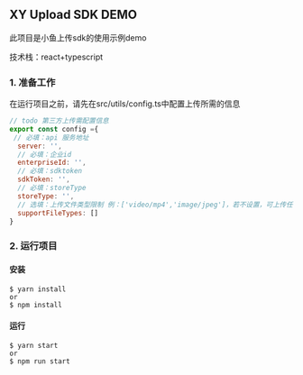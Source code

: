 ## XY Upload SDK DEMO
此项目是小鱼上传sdk的使用示例demo

技术栈：react+typescript
### 1. 准备工作
在运行项目之前，请先在src/utils/config.ts中配置上传所需的信息
```javascript
// todo 第三方上传需配置信息
export const config ={
 // 必填：api 服务地址
  server: '',
  // 必填：企业id
  enterpriseId: '',
  // 必填：sdktoken
  sdkToken: '',
  // 必填：storeType
  storeType: '',
  // 选填：上传文件类型限制 例：['video/mp4','image/jpeg']，若不设置，可上传任何格式文件
  supportFileTypes: []
}
```
### 2. 运行项目
#### 安装
```
$ yarn install
or
$ npm install
```
#### 运行
```
$ yarn start
or
$ npm run start
```